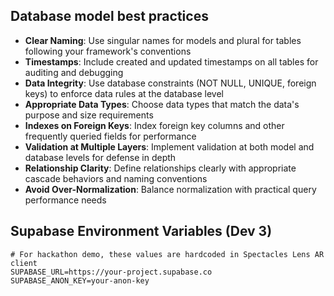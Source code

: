 ## Database model best practices

- **Clear Naming**: Use singular names for models and plural for tables following your framework's conventions
- **Timestamps**: Include created and updated timestamps on all tables for auditing and debugging
- **Data Integrity**: Use database constraints (NOT NULL, UNIQUE, foreign keys) to enforce data rules at the database level
- **Appropriate Data Types**: Choose data types that match the data's purpose and size requirements
- **Indexes on Foreign Keys**: Index foreign key columns and other frequently queried fields for performance
- **Validation at Multiple Layers**: Implement validation at both model and database levels for defense in depth
- **Relationship Clarity**: Define relationships clearly with appropriate cascade behaviors and naming conventions
- **Avoid Over-Normalization**: Balance normalization with practical query performance needs

## Supabase Environment Variables (Dev 3)

```env
# For hackathon demo, these values are hardcoded in Spectacles Lens AR client
SUPABASE_URL=https://your-project.supabase.co
SUPABASE_ANON_KEY=your-anon-key
```
